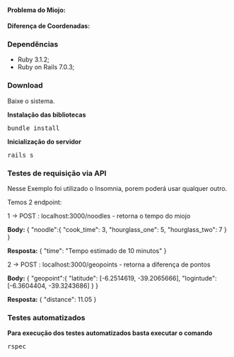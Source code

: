 #### Problema do Miojo:
#### Diferença de Coordenadas:


### Dependências

- Ruby 3.1.2;
- Ruby on Rails 7.0.3;

### Download

Baixe o sistema.

**Instalação das bibliotecas**

<pre>bundle install</pre>

**Inicialização do servidor**

<pre>rails s</pre>



### Testes de requisição via API

Nesse Exemplo foi utilizado o Insomnia, porem poderá usar qualquer outro.

Temos 2 endpoint:

1 -> POST : localhost:3000/noodles - retorna o tempo do miojo

**Body:**
{
	"noodle":{
		"cook_time": 3, 
		"hourglass_one": 5, 
		"hourglass_two": 7
	}
}

**Resposta:**
{
	"time": "Tempo estimado de 10 minutos"
}

2 -> POST : localhost:3000/geopoints - retorna a diferença de pontos

**Body:**
{
	"geopoint":{
		"latitude":  [-6.2514619, -39.2065666],
		"logintude": [-6.3604404, -39.3243686]
	}
}

**Resposta:**
{
	"distance": 11.05
}



### Testes automatizados
**Para execução dos testes automatizados basta executar o comando**
<pre>rspec</pre>




